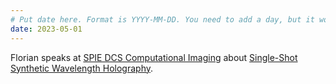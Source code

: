 ```yaml
---
# Put date here. Format is YYYY-MM-DD. You need to add a day, but it won't display.
date: 2023-05-01
---
```

Florian speaks at [SPIE DCS Computational Imaging](https://spie.org/conferences-and-exhibitions/defense-and-commercial-sensing?SSO=1) about [Single-Shot Synthetic Wavelength Holography](https://www.spiedigitallibrary.org/conference-proceedings-of-spie/PC12523/PC125230/Fast-and-high-resolution-imaging-through-scattering-scenes-using-single/10.1117/12.2667059.short?SSO=1).